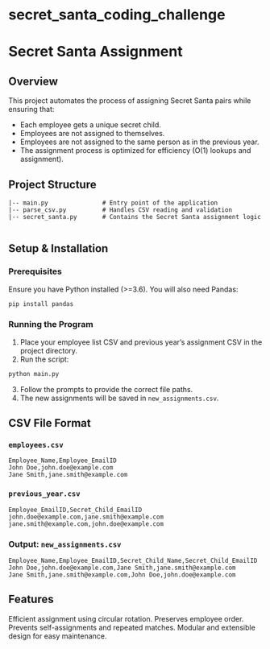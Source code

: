 # secret_santa_coding_challenge

# Secret Santa Assignment

## Overview
This project automates the process of assigning Secret Santa pairs while ensuring that:
- Each employee gets a unique secret child.
- Employees are not assigned to themselves.
- Employees are not assigned to the same person as in the previous year.
- The assignment process is optimized for efficiency (O(1) lookups and assignment).

## Project Structure
```
|-- main.py               # Entry point of the application
|-- parse_csv.py          # Handles CSV reading and validation
|-- secret_santa.py       # Contains the Secret Santa assignment logic
  
```

## Setup & Installation
### Prerequisites
Ensure you have Python installed (>=3.6). You will also need Pandas:
```bash
pip install pandas
```

### Running the Program
1. Place your employee list CSV and previous year’s assignment CSV in the project directory.
2. Run the script:
```bash
python main.py
```
3. Follow the prompts to provide the correct file paths.
4. The new assignments will be saved in `new_assignments.csv`.

## CSV File Format
### `employees.csv`
```
Employee_Name,Employee_EmailID
John Doe,john.doe@example.com
Jane Smith,jane.smith@example.com
```

### `previous_year.csv`
```
Employee_EmailID,Secret_Child_EmailID
john.doe@example.com,jane.smith@example.com
jane.smith@example.com,john.doe@example.com
```

### Output: `new_assignments.csv`
```
Employee_Name,Employee_EmailID,Secret_Child_Name,Secret_Child_EmailID
John Doe,john.doe@example.com,Jane Smith,jane.smith@example.com
Jane Smith,jane.smith@example.com,John Doe,john.doe@example.com
```

## Features
Efficient assignment using circular rotation.
Preserves employee order.
Prevents self-assignments and repeated matches.
Modular and extensible design for easy maintenance.



